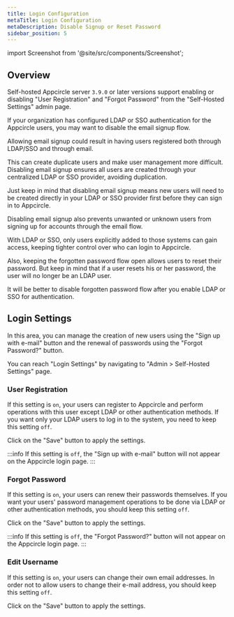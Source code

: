 ```yaml
---
title: Login Configuration
metaTitle: Login Configuration
metaDescription: Disable Signup or Reset Password
sidebar_position: 5
---
```


import Screenshot from '@site/src/components/Screenshot';

## Overview

Self-hosted Appcircle server `3.9.0` or later versions support enabling or disabling "User Registration" and "Forgot Password" from the "Self-Hosted Settings" admin page.

If your organization has configured LDAP or SSO authentication for the Appcircle users, you may want to disable the email signup flow.

Allowing email signup could result in having users registered both through LDAP/SSO and through email.

This can create duplicate users and make user management more difficult. Disabling email signup ensures all users are created through your centralized LDAP or SSO provider, avoiding duplication.

Just keep in mind that disabling email signup means new users will need to be created directly in your LDAP or SSO provider first before they can sign in to Appcircle.

Disabling email signup also prevents unwanted or unknown users from signing up for accounts through the email flow.

With LDAP or SSO, only users explicitly added to those systems can gain access, keeping tighter control over who can login to Appcircle.

Also, keeping the forgotten password flow open allows users to reset their password. But keep in mind that if a user resets his or her password, the user will no longer be an LDAP user.

It will be better to disable forgotten password flow after you enable LDAP or SSO for authentication.

## Login Settings

In this area, you can manage the creation of new users using the "Sign up with e-mail" button and the renewal of passwords using the "Forgot Password?" button.

You can reach "Login Settings" by navigating to "Admin > Self-Hosted Settings" page.

### User Registration

If this setting is `on`, your users can register to Appcircle and perform operations with this user except LDAP or other authentication methods. If you want only your LDAP users to log in to the system, you need to keep this setting `off`.

<Screenshot url='https://cdn.appcircle.io/docs/assets/be-2623-user-registration.png' />

Click on the "Save" button to apply the settings.

:::info
If this setting is `off`, the "Sign up with e-mail" button will not appear on the Appcircle login page.
:::

### Forgot Password

If this setting is `on`, your users can renew their passwords themselves. If you want your users' password management operations to be done via LDAP or other authentication methods, you should keep this setting `off`.

<Screenshot url='https://cdn.appcircle.io/docs/assets/be-2623-forgot-password.png' />

Click on the "Save" button to apply the settings.

:::info
If this setting is `off`, the "Forgot Password?" button will not appear on the Appcircle login page.
:::

### Edit Username

If this setting is `on`, your users can change their own email addresses. In order not to allow users to change their e-mail address, you should keep this setting `off`.

<Screenshot url='https://cdn.appcircle.io/docs/assets/be-2623-change-username.png' />

Click on the "Save" button to apply the settings.
